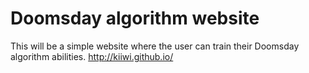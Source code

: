 # Doomsday algorithm website
This will be a simple website where the user can train their Doomsday algorithm abilities.
http://kiiwi.github.io/
